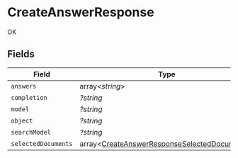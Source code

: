 # CreateAnswerResponse

OK


## Fields

| Field                                                                                                        | Type                                                                                                         | Required                                                                                                     | Description                                                                                                  |
| ------------------------------------------------------------------------------------------------------------ | ------------------------------------------------------------------------------------------------------------ | ------------------------------------------------------------------------------------------------------------ | ------------------------------------------------------------------------------------------------------------ |
| `answers`                                                                                                    | array<*string*>                                                                                              | :heavy_minus_sign:                                                                                           | N/A                                                                                                          |
| `completion`                                                                                                 | *?string*                                                                                                    | :heavy_minus_sign:                                                                                           | N/A                                                                                                          |
| `model`                                                                                                      | *?string*                                                                                                    | :heavy_minus_sign:                                                                                           | N/A                                                                                                          |
| `object`                                                                                                     | *?string*                                                                                                    | :heavy_minus_sign:                                                                                           | N/A                                                                                                          |
| `searchModel`                                                                                                | *?string*                                                                                                    | :heavy_minus_sign:                                                                                           | N/A                                                                                                          |
| `selectedDocuments`                                                                                          | array<[CreateAnswerResponseSelectedDocuments](../../models/shared/CreateAnswerResponseSelectedDocuments.md)> | :heavy_minus_sign:                                                                                           | N/A                                                                                                          |